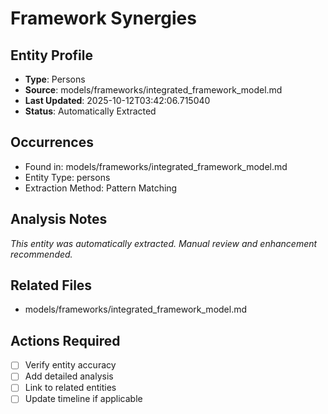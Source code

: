 # Framework Synergies

## Entity Profile
- **Type**: Persons
- **Source**: models/frameworks/integrated_framework_model.md
- **Last Updated**: 2025-10-12T03:42:06.715040
- **Status**: Automatically Extracted

## Occurrences
- Found in: models/frameworks/integrated_framework_model.md
- Entity Type: persons
- Extraction Method: Pattern Matching

## Analysis Notes
*This entity was automatically extracted. Manual review and enhancement recommended.*

## Related Files
- models/frameworks/integrated_framework_model.md

## Actions Required
- [ ] Verify entity accuracy
- [ ] Add detailed analysis
- [ ] Link to related entities
- [ ] Update timeline if applicable

